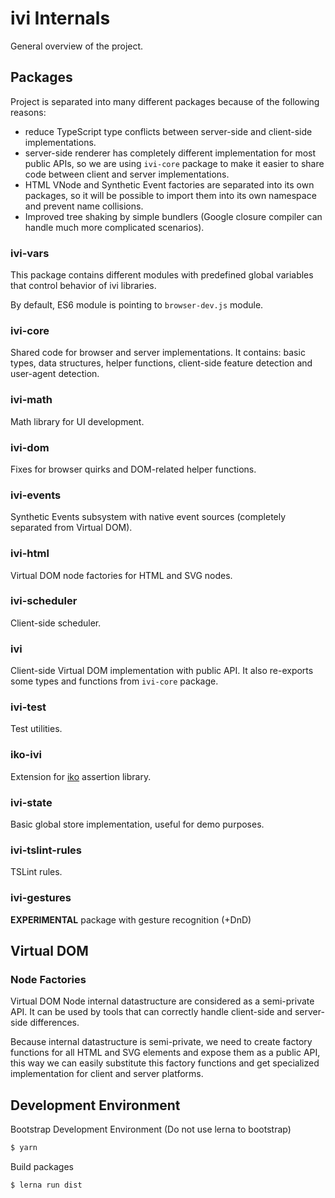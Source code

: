 # ivi Internals

General overview of the project.

## Packages

Project is separated into many different packages because of the following reasons:

- reduce TypeScript type conflicts between server-side and client-side implementations.
- server-side renderer has completely different implementation for most public APIs, so we are using `ivi-core` package
 to make it easier to share code between client and server implementations.
- HTML VNode and Synthetic Event factories are separated into its own packages, so it will be possible to import them
 into its own namespace and prevent name collisions.
- Improved tree shaking by simple bundlers (Google closure compiler can handle much more complicated scenarios).

### ivi-vars

This package contains different modules with predefined global variables that control behavior of ivi libraries.

By default, ES6 module is pointing to `browser-dev.js` module.

### ivi-core

Shared code for browser and server implementations. It contains: basic types, data structures, helper functions,
client-side feature detection and user-agent detection.

### ivi-math

Math library for UI development.

### ivi-dom

Fixes for browser quirks and DOM-related helper functions.

### ivi-events

Synthetic Events subsystem with native event sources (completely separated from Virtual DOM).

### ivi-html

Virtual DOM node factories for HTML and SVG nodes.

### ivi-scheduler

Client-side scheduler.

### ivi

Client-side Virtual DOM implementation with public API. It also re-exports some types and functions from `ivi-core`
package.

### ivi-test

Test utilities.

### iko-ivi

Extension for [iko](https://github.com/localvoid/iko) assertion library.

### ivi-state

Basic global store implementation, useful for demo purposes.

### ivi-tslint-rules

TSLint rules.

### ivi-gestures

**EXPERIMENTAL** package with gesture recognition (+DnD)

## Virtual DOM

### Node Factories

Virtual DOM Node internal datastructure are considered as a semi-private API. It can be used by tools that can
correctly handle client-side and server-side differences.

Because internal datastructure is semi-private, we need to create factory functions for all HTML and SVG elements and
expose them as a public API, this way we can easily substitute this factory functions and get specialized
implementation for client and server platforms.

## Development Environment

Bootstrap Development Environment (Do not use lerna to bootstrap)

```sh
$ yarn
```

Build packages

```sh
$ lerna run dist
```